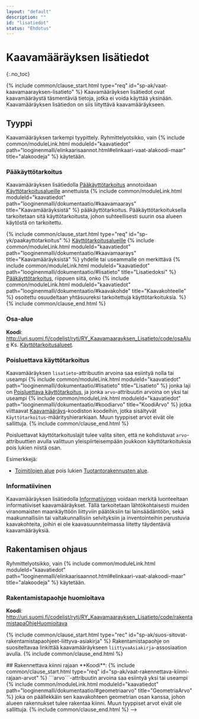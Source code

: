```yaml
---
layout: "default"
description: ""
id: "lisatiedot"
status: "Ehdotus"
---
```


# Kaavamääräyksen lisätiedot
{:.no_toc}

{% include common/clause_start.html type="req" id="sp-ak/vaat-kaavamaarayksen-lisatieto" %}
Kaavamääräyksen lisätiedot ovat kaavamääräystä täsmentäviä tietoja, jotka ei voida käyttää yksinään. Kaavamääräyksen lisätiedon on siis liityttävä kaavamääräykseen.

## Tyyppi
Kaavamääräyksen tarkempi tyypittely. Ryhmittelyotsikko, vain {% include common/moduleLink.html moduleId="kaavatiedot" path="looginenmalli/elinkaarisaannot.html#elinkaari-vaat-alakoodi-maar" title="alakoodeja" %} käytetään.

### Pääkäyttötarkoitus
Kaavamääräyksen lisätiedolla [Pääkäyttötarkoitus](http://uri.suomi.fi/codelist/rytj/RY_Kaavamaarayksen_Lisatieto/code/paakayttotarkoitus) annotoidaan [Käyttötarkoitusalueille](../kayttotarkoitukset/index.md) annettuista {% include common/moduleLink.html moduleId="kaavatiedot" path="looginenmalli/dokumentaatio/#kaavamaarays" title="Kaavamääräyksistä" %} pääkäyttötarkoitus. Pääkäyttötarkoituksella tarkoitetaan sitä käyttötarkoitusta, johon suhteellisesti suurin osa alueen käytöstä on tarkoitettu. 

{% include common/clause_start.html type="req" id="sp-yk/paakayttotarkoitus" %}
[Käyttötarkoitusalueille](../kayttotarkoitukset/index.md) {% include common/moduleLink.html moduleId="kaavatiedot" path="looginenmalli/dokumentaatio/#kaavamaarays" title="Kaavamääräyksistä" %} yhdelle tai useammalle on merkittävä {% include common/moduleLink.html moduleId="kaavatiedot" path="looginenmalli/dokumentaatio/#lisatieto" title="Lisatiedoksi" %} [Pääkäyttötarkoitus](http://uri.suomi.fi/codelist/rytj/RY_Kaavamaarayksen_Lisatieto/code/paakayttotarkoitus), riippuen siitä, onko {% include common/moduleLink.html moduleId="kaavatiedot" path="looginenmalli/dokumentaatio/#kaavakohde" title="Kaavakohteelle" %} osoitettu osuudeltaan yhtäsuureksi tarkoitettuja käyttötarkoituksia. %}
{% include common/clause_end.html %}

### Osa-alue
**Koodi**: <http://uri.suomi.fi/codelist/rytj/RY_Kaavamaarayksen_Lisatieto/code/osaAlue>
Ks. [Käyttötarkoitusalueet](../kayttotarkoitukset/index.md). 

### Poisluettava käyttötarkoitus
Kaavamääräyksen ```lisatieto```-attribuutin arvoina saa esiintyä nolla tai useampi {% include common/moduleLink.html moduleId="kaavatiedot" path="looginenmalli/dokumentaatio/#lisatieto" title="Lisatieto" %} jonka laji on [Poisluettava käyttötarkoitus](http://uri.suomi.fi/codelist/rytj/RY_Kaavamaarayksen_Lisatieto/code/poisluettavaKayttotarkoitus), ja jonka ```arvo```-attribuutin arvoina on yksi tai useampi {% include common/moduleLink.html moduleId="kaavatiedot" path="looginenmalli/dokumentaatio/#koodiarvo" title="KoodiArvo" %} jotka viittaavat [Kaavamääräys](http://uri.suomi.fi/codelist/rytj/RY_Kaavamaarays)-koodiston koodeihin, jotka sisältyvät ```Käyttötarkoitus```-määrityshierarkiaan. Muun tyyppiset arvot eivät ole sallittuja.
{% include common/clause_end.html %}

Poisluettavat käyttötarkoituslajit tulee valita siten, että ne kohdistuvat ```arvo```-attribuuttien avulla valittuun yleispiirteisempään joukkoon käyttötarkoituksia pois lukien niistä osan.

Esimerkkejä: 
* [Toimitilojen alue](http://uri.suomi.fi/codelist/rytj/RY_Kaavamaarays/code/toimitilojenAlue) pois lukien [Tuotantorakennusten alue](http://uri.suomi.fi/codelist/rytj/RY_Kaavamaarays/code/tuotantorakennustenAlue).

### Informatiivinen
Kaavamääräyksen lisätiedolla [Informatiivinen](http://uri.suomi.fi/codelist/rytj/RY_Kaavamaarayksen_Lisatieto/code/informatiivinen) voidaan merkitä luonteeltaan informatiiviset kaavamääräykset. Tällä tarkoitetaan lähtökohtaisesti muiden viranomaisten maankäyttöön liittyviin päätöksiin tai lainsäädäntöön, sekä maakunnallisiin tai valtakunnallisiin selvityksiin ja inventointeihin perustuvia kaavakohteita, joihin ei ole kaavasuunnitelmassa liitetty täydentäviä kaavamääräyksiä.

## Rakentamisen ohjaus

Ryhmittelyotsikko, vain {% include common/moduleLink.html moduleId="kaavatiedot" path="looginenmalli/elinkaarisaannot.html#elinkaari-vaat-alakoodi-maar" title="alakoodeja" %} käytetään.

### Rakentamistapaohje huomioitava
**Koodi**: <http://uri.suomi.fi/codelist/rytj/RY_Kaavamaarayksen_Lisatieto/code/rakentamistapaOhjeHuomioitava>

{% include common/clause_start.html type="rec" id="sp-ak/suos-sitovat-rakentamistapaohjeet-liittyva-asiakirja" %}
Rakentamistapaohje on suositeltavaa linkittää kaavamääräykseen ```liittyvaAsiakirja```-assosiaation avulla.
{% include common/clause_end.html %}

<!--
### Liitettävä kaukolämpöverkkoon
**Koodi**: <http://uri.suomi.fi/codelist/rytj/RY_Kaavamaarayksen_Lisatieto/code/liitettavaKaukolampoverkkoon>
-->

<!-->
## Rakennettava kiinni rajaan
**Koodi**: <http://uri.suomi.fi/codelist/rytj/RY_KaavamaaraysLaji_AK/code/0404>

{% include common/clause_start.html type="req" id="sp-ak/vaat-rakennettava-kiinni-rajaan-arvot" %}
```arvo```-attribuutin arvoina saa esiintyä yksi tai useampi {% include common/moduleLink.html moduleId="kaavatiedot" path="looginenmalli/dokumentaatio/#geometriaarvo" title="GeometriaArvo" %} joka on päällekkäin sen kaavakohteen geometrian osan kanssa, johon alueen rakennukset tulee rakentaa kiinni. Muun tyyppiset arvot eivät ole sallittuja.
{% include common/clause_end.html %}
-->
<!--
## Parvekkeet sijoitettava rungon sisään
**Koodi**: <http://uri.suomi.fi/codelist/rytj/RY_KaavamaaraysLaji_AK/code/0509>

{% include common/clause_start.html type="req" id="sp-ak/vaat-parvekkeet-rungon-sisaan-maar" %}
Ilmaisee, että kaavakohteen aluella rakennusten parvekkeet tulee rakentaa talon rungon sisään.
{% include common/clause_end.html %}

{% include common/clause_start.html type="req" id="sp-ak/vaat-parvekkeet-rungon-sisaan-arvot" %}
```arvo```-attribuutin arvona saa esiintyä nolla tai useampi {% include common/moduleLink.html moduleId="kaavatiedot" path="looginenmalli/dokumentaatio/#geometriaarvo" title="GeometriaArvo" %} joka on päällekkäin sen kaavakohteen geometrian osan kanssa, jonka puoleisia sivuja kaavamääräys koskee. Muun tyyppiset arvot eivät ole sallittuja.
{% include common/clause_end.html %}
-->
<!--
## Hissi
**Koodi**: <http://uri.suomi.fi/codelist/rytj/RY_KaavamaaraysLaji_AK/code/0510>

{% include common/clause_start.html type="req" id="sp-ak/vaat-hissi-maar" %}
Ilmaisee, että {% include common/moduleLink.html moduleId="kaavatiedot" path="dokumentaatio/#kaavakohde" title="Kaavakohteen" %} aluella rakennuksiin tai niiden tietyille sivuille on rakennettava hissit.
{% include common/clause_end.html %}

{% include common/clause_start.html type="req" id="sp-ak/vaat-hissi-arvot" %}
```arvo```-attribuutin arvona saa esiintyä nolla tai useampi {% include common/moduleLink.html moduleId="kaavatiedot" path="looginenmalli/dokumentaatio/#geometriaarvo" title="GeometriaArvo" %} joka on päällekkäin sen kaavakohteen geometrian osan kanssa, joka puoleisia sivuja kaavamääräys koskee. Muun tyyppiset arvot eivät ole sallittuja.
{% include common/clause_end.html %}
-->